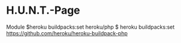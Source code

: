 # H.U.N.T.-Page
Module
$heroku buildpacks:set heroku/php
$ heroku buildpacks:set https://github.com/heroku/heroku-buildpack-php
